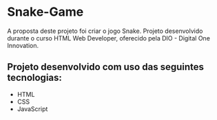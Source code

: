 # Snake-Game
A proposta deste projeto foi criar o jogo Snake. Projeto desenvolvido durante o curso HTML Web Developer, oferecido pela DIO - Digital One Innovation.

## Projeto desenvolvido com uso das seguintes tecnologias:
* HTML
* CSS
* JavaScript
 
